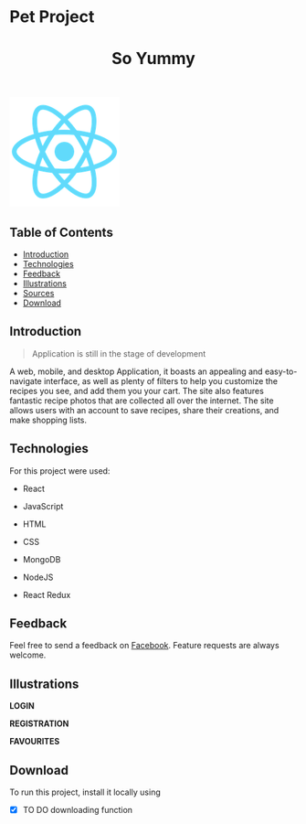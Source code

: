 # Pet Project

<h1 align="center"> So Yummy </h1> <br>

![Logo](/public/logo192.png)


## Table of Contents

- [Introduction](#introduction)
- [Technologies](#technologies)
- [Feedback](#feedback)
- [Illustrations](#illustrations)
- [Sources](#sources)
- [Download](#download)

## Introduction

> Application is still in the stage of development


A web, mobile, and desktop Application, it boasts an appealing and easy-to-navigate interface, as well as plenty of filters to help you customize the recipes you see, and add them you your cart. The site also features fantastic recipe photos that are collected all over the internet. The site allows users with an account to save recipes, share their creations, and make shopping lists.

## Technologies

For this project were used:

* React

* JavaScript

* HTML

* CSS

* MongoDB

* NodeJS

* React Redux

## Feedback

Feel free to send a feedback on [Facebook](https://www.facebook.com). Feature requests are always welcome.

## Illustrations

**LOGIN**



**REGISTRATION**



**FAVOURITES**


## Download

To run this project, install it locally using

- [x] TO DO downloading function

